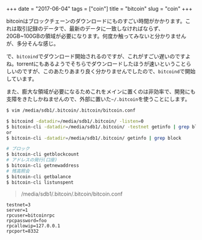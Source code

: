 +++
date = "2017-06-04"
tags = ["coin"]
title = "bitcoin"
slug = "coin"
+++

bitcoinはブロックチェーンのダウンロードにものすごい時間がかかります。これは取引記録のデータで、最新のデータに一致しなければならず、20GB~100GBの領域が必要になります。何度か触ってみないと分かりませんが、多分そんな感じ。

で、`bitcoind`でダウンロード開始されるのですが、これがすごい遅いのですよね。torrentにもあるようでそちらでダウンロードしたほうが速いということらしいのですが、このあたりあまり良く分かりませんでしたので、`bitcoind`で開始しています。

また、膨大な領域が必要になるためこれをメインに置くのは非効率で、開発にも支障をきたしかねませんので、外部に置いた`~/.bitcoin`を使うことにします。

```bash
$ vim /media/sdb1/.bitcoin/.bitcoin/bitcoin.conf

$ bitcoind -datadir=/media/sdb1/.bitcoin/ -listen=0
$ bitcoin-cli -datadir=/media/sdb1/.bitcoin/ -testnet getinfo | grep block
or
$ bitcoin-cli -datadir=/media/sdb1/.bitcoin/ getinfo | grep block

# ブロック
$ bitcoin-cli getblockcount
# アドレスの発行(口座)
$ bitcoin-cli getnewaddress
# 残高照会
$ bitcoin-cli getbalance 
$ bitcoin-cli listunspent 
```

> /media/sdb1/.bitcoin/.bitcoin/bitcoin.conf

```
testnet=3
server=1
rpcuser=bitcoinrpc
rpcpassword=foo
rpcallowip=127.0.0.1
rpcport=8332
```
	  
